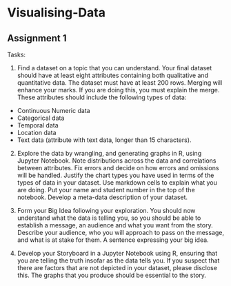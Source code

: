 # Visualising-Data
## Assignment 1
Tasks:

1. Find a dataset on a topic that you can understand.  Your final dataset should have at least eight attributes containing both qualitative and quantitative data. The dataset must have at least 200 rows.    Merging will enhance your marks. If you are doing this, you must explain the merge. These attributes should include the following types of data: 

  - Continuous Numeric data 
  - Categorical data  
  - Temporal data 
  - Location data 
  - Text data (attribute with text data, longer than 15 characters).

2. Explore the data by wrangling, and generating graphs in R, using Jupyter Notebook. Note distributions across the data and correlations between attributes. Fix errors and decide on how errors and omissions will be handled. Justify the chart types you have used in terms of the types of data in your dataset.  Use markdown cells to explain what you are doing.   Put your name and student number in the top of the notebook.  Develop a meta-data description of your dataset.

3. Form your Big Idea following your exploration.  You should now understand what the data is telling you, so you should be able to establish a message, an audience and what you want from the story. Describe your audience, who you will approach to pass on the message, and what is at stake for them. A sentence expressing your big idea.

4. Develop your Storyboard in a Jupyter Notebook using R, ensuring that you are telling the truth insofar as the data tells you.  If you suspect that there are factors that are not depicted in your dataset, please disclose this.  The graphs that you produce should be essential to the story. 
